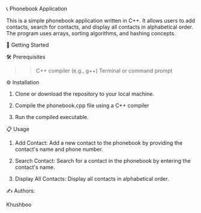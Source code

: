 📞 Phonebook Application

This is a simple phonebook application written in C++. It allows users to add contacts, search for contacts,
and display all contacts in alphabetical order. The program uses arrays, sorting algorithms, and hashing concepts.

🚀 Getting Started

🛠️ Prerequisites

>> C++ compiler (e.g., g++)
>> Terminal or command prompt

⚙️ Installation

1. Clone or download the repository to your local machine.

2. Compile the phonebook.cpp file using a C++ compiler

3. Run the compiled executable.

📋 Usage

1. Add Contact: Add a new contact to the phonebook by providing the contact's name and phone number.

2. Search Contact: Search for a contact in the phonebook by entering the contact's name.

3. Display All Contacts: Display all contacts in alphabetical order.

✍️ Authors:

Khushboo
